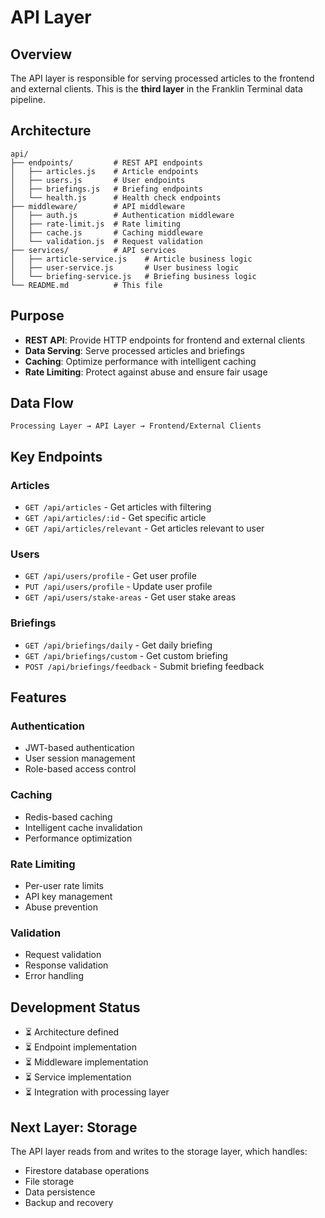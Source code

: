 # API Layer

## Overview

The API layer is responsible for serving processed articles to the frontend and external clients. This is the **third layer** in the Franklin Terminal data pipeline.

## Architecture

```
api/
├── endpoints/         # REST API endpoints
│   ├── articles.js    # Article endpoints
│   ├── users.js       # User endpoints
│   ├── briefings.js   # Briefing endpoints
│   └── health.js      # Health check endpoints
├── middleware/        # API middleware
│   ├── auth.js        # Authentication middleware
│   ├── rate-limit.js  # Rate limiting
│   ├── cache.js       # Caching middleware
│   └── validation.js  # Request validation
├── services/          # API services
│   ├── article-service.js    # Article business logic
│   ├── user-service.js       # User business logic
│   └── briefing-service.js   # Briefing business logic
└── README.md          # This file
```

## Purpose

- **REST API**: Provide HTTP endpoints for frontend and external clients
- **Data Serving**: Serve processed articles and briefings
- **Caching**: Optimize performance with intelligent caching
- **Rate Limiting**: Protect against abuse and ensure fair usage

## Data Flow

```
Processing Layer → API Layer → Frontend/External Clients
```

## Key Endpoints

### Articles

- `GET /api/articles` - Get articles with filtering
- `GET /api/articles/:id` - Get specific article
- `GET /api/articles/relevant` - Get articles relevant to user

### Users

- `GET /api/users/profile` - Get user profile
- `PUT /api/users/profile` - Update user profile
- `GET /api/users/stake-areas` - Get user stake areas

### Briefings

- `GET /api/briefings/daily` - Get daily briefing
- `GET /api/briefings/custom` - Get custom briefing
- `POST /api/briefings/feedback` - Submit briefing feedback

## Features

### Authentication

- JWT-based authentication
- User session management
- Role-based access control

### Caching

- Redis-based caching
- Intelligent cache invalidation
- Performance optimization

### Rate Limiting

- Per-user rate limits
- API key management
- Abuse prevention

### Validation

- Request validation
- Response validation
- Error handling

## Development Status

- ⏳ Architecture defined
- ⏳ Endpoint implementation
- ⏳ Middleware implementation
- ⏳ Service implementation
- ⏳ Integration with processing layer

## Next Layer: Storage

The API layer reads from and writes to the storage layer, which handles:

- Firestore database operations
- File storage
- Data persistence
- Backup and recovery
